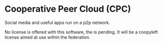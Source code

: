 # Cooperative Peer Cloud (CPC)

Social media and useful apps run on a p2p network.

No license is offered with this software, the  is pending. It will be a coopyleft license aimed at use within the federation.